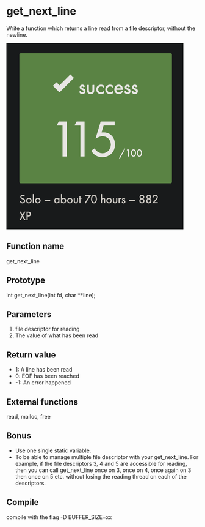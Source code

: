 # get_next_line
Write a function which returns a line read from a file descriptor, without the newline.

![mark](https://raw.githubusercontent.com/rubenoid/get_next_line/main/gnl_mark.png)

## Function name
get_next_line

## Prototype
int get_next_line(int fd, char **line);

## Parameters
1. file descriptor for reading
2. The value of what has been read

## Return value
- 1: A line has been read
- 0: EOF has been reached
- -1: An error happened

## External functions
read, malloc, free

## Bonus
- Use one single static variable.
- To be able to manage multiple file descriptor with your get_next_line. For example, if the file descriptors 3, 4 and 5 are accessible for reading, then you can call get_next_line once on 3, once on 4, once again on 3 then once on 5 etc. without
losing the reading thread on each of the descriptors.

## Compile
compile with the flag -D BUFFER_SIZE=xx
